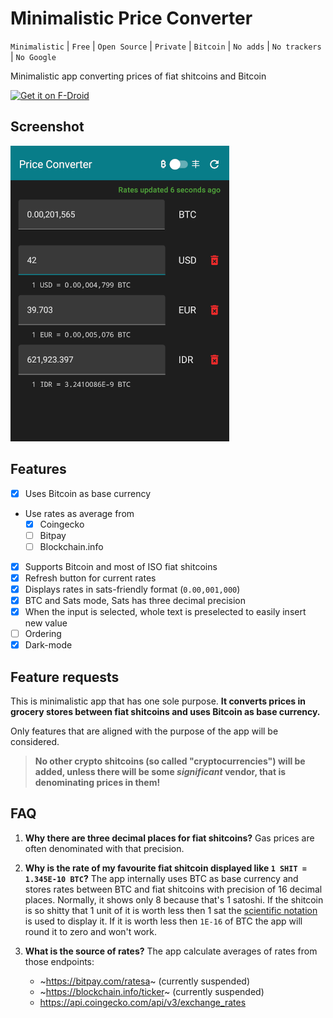 # Minimalistic Price Converter

`Minimalistic` | `Free` | `Open Source` | `Private` | `Bitcoin` | `No adds` | `No trackers`
| `No Google`

Minimalistic app converting prices of fiat shitcoins and Bitcoin

[<img src="https://fdroid.gitlab.io/artwork/badge/get-it-on.png" alt="Get it on F-Droid" height="80">](https://f-droid.org/packages/com.minimalisticapps.priceconverter/)

## Screenshot

![App preview screenshot](doc/1_scaled_down.png)

## Features

- [x] Uses Bitcoin as base currency
- Use rates as average from
    - [x] Coingecko
    - [ ] Bitpay
    - [ ] Blockchain.info
- [x] Supports Bitcoin and most of ISO fiat shitcoins
- [x] Refresh button for current rates
- [x] Displays rates in sats-friendly format (`0.00,001,000`)
- [x] BTC and Sats mode, Sats has three decimal precision
- [x] When the input is selected, whole text is preselected to easily insert new value
- [ ] Ordering
- [x] Dark-mode

## Feature requests

This is minimalistic app that has one sole purpose. **It converts prices in grocery stores between
fiat shitcoins and uses Bitcoin as base currency.**

Only features that are aligned with the purpose of the app will be considered.

> **No other crypto shitcoins (so called "cryptocurrencies") will be added, unless there will be some *significant* vendor, that is denominating prices in them!**

## FAQ

1. **Why there are three decimal places for fiat shitcoins?**
   Gas prices are often denominated with that precision.

2. **Why is the rate of my favourite fiat shitcoin displayed like `1 SHIT = 1.345E-10 BTC`?**
   The app internally uses BTC as base currency and stores rates between BTC and fiat shitcoins with
   precision of 16 decimal places. Normally, it shows only 8 because that's 1 satoshi. If the
   shitcoin is so shitty that 1 unit of it is worth less then 1 sat
   the [scientific notation](https://en.wikipedia.org/wiki/Scientific_notation)
   is used to display it. If it is worth less then `1E-16` of BTC the app will round it to zero and
   won't work.

3. **What is the source of rates?** The app calculate averages of rates from those endpoints:
    - ~https://bitpay.com/ratesa~ (currently suspended)
    - ~https://blockchain.info/ticker~ (currently suspended)
    - https://api.coingecko.com/api/v3/exchange_rates

